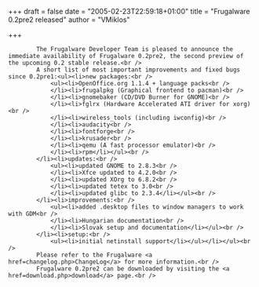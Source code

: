 
+++
draft = false
date = "2005-02-23T22:59:18+01:00"
title = "Frugalware 0.2pre2 released"
author = "VMiklos"

+++

            The Frugalware Developer Team is pleased to announce the immediate availability of Frugalware 0.2pre2, the second preview of the upcoming 0.2 stable release.<br />
            A short list of most important improvements and fixed bugs since 0.2pre1:<ul><li>new packages:<br />
                <ul><li>OpenOffice.org 1.1.4 + language packs<br />
                </li><li>frugalpkg (Graphical frontend to pacman)<br />
                </li><li>gnomebaker (CD/DVD Burner for GNOME)<br />
                </li><li>fglrx (Hardware Accelerated ATI driver for xorg)<br />
                </li><li>wireless_tools (including iwconfig)<br />
                </li><li>audacity<br />
                </li><li>fontforge<br />
                </li><li>krusader<br />
                </li><li>qemu (A fast processor emulator)<br />
                </li><li>rpm</li></ul><br />
            </li><li>updates:<br />
                <ul><li>updated GNOME to 2.8.3<br />
                </li><li>Xfce updated to 4.2.0<br />
                </li><li>updated XOrg to 6.8.2<br />
                </li><li>updated tetex to 3.0<br />
                </li><li>updated glibc to 2.3.4</li></ul><br />
            </li><li>improvements:<br />
                <ul><li>added .desktop files to window managers to work with GDM<br />
                </li><li>Hungarian documentation<br />
                </li><li>Slovak setup and documentation</li></ul><br />
            </li><li>setup:<br />
                <ul><li>initial netinstall support</li></ul></li></ul><br />
            Please refer to the Frugalware <a href=changelog.php>ChangeLog</a> for more information.<br />
            Frugalware 0.2pre2 can be downloaded by visiting the <a href=download.php>download</a> page.<br />
            
        